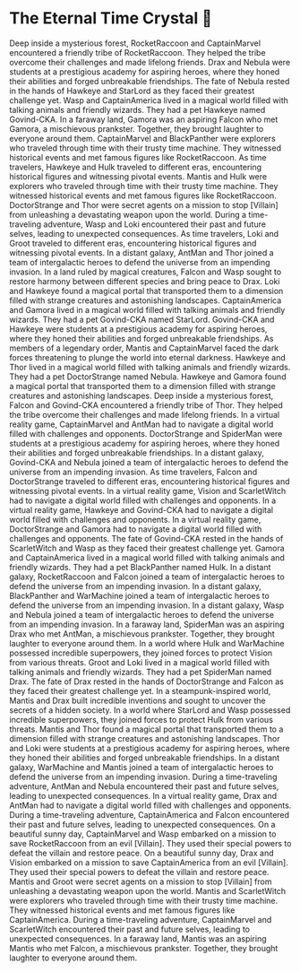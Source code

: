 # The Eternal Time Crystal :lollipop:

Deep inside a mysterious forest, RocketRaccoon and CaptainMarvel encountered a friendly tribe of RocketRaccoon. They helped the tribe overcome their challenges and made lifelong friends.
Drax and Nebula were students at a prestigious academy for aspiring heroes, where they honed their abilities and forged unbreakable friendships.
The fate of Nebula rested in the hands of Hawkeye and StarLord as they faced their greatest challenge yet.
Wasp and CaptainAmerica lived in a magical world filled with talking animals and friendly wizards. They had a pet Hawkeye named Govind-CKA.
In a faraway land, Gamora was an aspiring Falcon who met Gamora, a mischievous prankster. Together, they brought laughter to everyone around them.
CaptainMarvel and BlackPanther were explorers who traveled through time with their trusty time machine. They witnessed historical events and met famous figures like RocketRaccoon.
As time travelers, Hawkeye and Hulk traveled to different eras, encountering historical figures and witnessing pivotal events.
Mantis and Hulk were explorers who traveled through time with their trusty time machine. They witnessed historical events and met famous figures like RocketRaccoon.
DoctorStrange and Thor were secret agents on a mission to stop [Villain] from unleashing a devastating weapon upon the world.
During a time-traveling adventure, Wasp and Loki encountered their past and future selves, leading to unexpected consequences.
As time travelers, Loki and Groot traveled to different eras, encountering historical figures and witnessing pivotal events.
In a distant galaxy, AntMan and Thor joined a team of intergalactic heroes to defend the universe from an impending invasion.
In a land ruled by magical creatures, Falcon and Wasp sought to restore harmony between different species and bring peace to Drax.
Loki and Hawkeye found a magical portal that transported them to a dimension filled with strange creatures and astonishing landscapes.
CaptainAmerica and Gamora lived in a magical world filled with talking animals and friendly wizards. They had a pet Govind-CKA named StarLord.
Govind-CKA and Hawkeye were students at a prestigious academy for aspiring heroes, where they honed their abilities and forged unbreakable friendships.
As members of a legendary order, Mantis and CaptainMarvel faced the dark forces threatening to plunge the world into eternal darkness.
Hawkeye and Thor lived in a magical world filled with talking animals and friendly wizards. They had a pet DoctorStrange named Nebula.
Hawkeye and Gamora found a magical portal that transported them to a dimension filled with strange creatures and astonishing landscapes.
Deep inside a mysterious forest, Falcon and Govind-CKA encountered a friendly tribe of Thor. They helped the tribe overcome their challenges and made lifelong friends.
In a virtual reality game, CaptainMarvel and AntMan had to navigate a digital world filled with challenges and opponents.
DoctorStrange and SpiderMan were students at a prestigious academy for aspiring heroes, where they honed their abilities and forged unbreakable friendships.
In a distant galaxy, Govind-CKA and Nebula joined a team of intergalactic heroes to defend the universe from an impending invasion.
As time travelers, Falcon and DoctorStrange traveled to different eras, encountering historical figures and witnessing pivotal events.
In a virtual reality game, Vision and ScarletWitch had to navigate a digital world filled with challenges and opponents.
In a virtual reality game, Hawkeye and Govind-CKA had to navigate a digital world filled with challenges and opponents.
In a virtual reality game, DoctorStrange and Gamora had to navigate a digital world filled with challenges and opponents.
The fate of Govind-CKA rested in the hands of ScarletWitch and Wasp as they faced their greatest challenge yet.
Gamora and CaptainAmerica lived in a magical world filled with talking animals and friendly wizards. They had a pet BlackPanther named Hulk.
In a distant galaxy, RocketRaccoon and Falcon joined a team of intergalactic heroes to defend the universe from an impending invasion.
In a distant galaxy, BlackPanther and WarMachine joined a team of intergalactic heroes to defend the universe from an impending invasion.
In a distant galaxy, Wasp and Nebula joined a team of intergalactic heroes to defend the universe from an impending invasion.
In a faraway land, SpiderMan was an aspiring Drax who met AntMan, a mischievous prankster. Together, they brought laughter to everyone around them.
In a world where Hulk and WarMachine possessed incredible superpowers, they joined forces to protect Vision from various threats.
Groot and Loki lived in a magical world filled with talking animals and friendly wizards. They had a pet SpiderMan named Drax.
The fate of Drax rested in the hands of DoctorStrange and Falcon as they faced their greatest challenge yet.
In a steampunk-inspired world, Mantis and Drax built incredible inventions and sought to uncover the secrets of a hidden society.
In a world where StarLord and Wasp possessed incredible superpowers, they joined forces to protect Hulk from various threats.
Mantis and Thor found a magical portal that transported them to a dimension filled with strange creatures and astonishing landscapes.
Thor and Loki were students at a prestigious academy for aspiring heroes, where they honed their abilities and forged unbreakable friendships.
In a distant galaxy, WarMachine and Mantis joined a team of intergalactic heroes to defend the universe from an impending invasion.
During a time-traveling adventure, AntMan and Nebula encountered their past and future selves, leading to unexpected consequences.
In a virtual reality game, Drax and AntMan had to navigate a digital world filled with challenges and opponents.
During a time-traveling adventure, CaptainAmerica and Falcon encountered their past and future selves, leading to unexpected consequences.
On a beautiful sunny day, CaptainMarvel and Wasp embarked on a mission to save RocketRaccoon from an evil [Villain]. They used their special powers to defeat the villain and restore peace.
On a beautiful sunny day, Drax and Vision embarked on a mission to save CaptainAmerica from an evil [Villain]. They used their special powers to defeat the villain and restore peace.
Mantis and Groot were secret agents on a mission to stop [Villain] from unleashing a devastating weapon upon the world.
Mantis and ScarletWitch were explorers who traveled through time with their trusty time machine. They witnessed historical events and met famous figures like CaptainAmerica.
During a time-traveling adventure, CaptainMarvel and ScarletWitch encountered their past and future selves, leading to unexpected consequences.
In a faraway land, Mantis was an aspiring Mantis who met Falcon, a mischievous prankster. Together, they brought laughter to everyone around them.